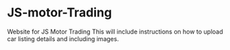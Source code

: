 # JS-motor-Trading
Website for JS Motor Trading
This will include instructions on how to upload car listing details and including images. 
